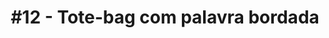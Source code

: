 ---
layout: ../../layouts/MarkdownPostLayout.astro
title: '#12 - Tote-bag com palavra bordada'
description: "bordado sobre tecido de algodão"
image:
    url: "https://cdn.myportfolio.com/07fce5586a4e41130ae743b0101c1995/6098e570-8adb-42b7-856a-5799bab6b9ef_rw_1920.jpg?h=bcbb1c197ca46e945ddb4cece9108db1"
    alt: "3 Tote-bag com palavras bordadas"
---